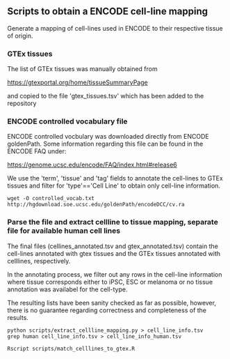 ## Scripts to obtain a ENCODE cell-line mapping
Generate a mapping of cell-lines used in ENCODE to their respective tissue of origin.

### GTEx tissues
The list of GTEx tissues was manually obtained from 

https://gtexportal.org/home/tissueSummaryPage

and copied to the file 'gtex_tissues.tsv' which has been added to the repository


### ENCODE controlled vocabulary file
ENCODE controlled vocbulary was downloaded directly from ENCODE goldenPath.
Some information regarding this file can be found in the ENCODE FAQ under:

https://genome.ucsc.edu/encode/FAQ/index.html#release6

We use the 'term', 'tissue' and 'tag' fields to annotate the cell-lines to GTEx tissues
and filter for 'type'=='Cell Line' to obtain only cell-line information.

```{bash}
wget -O controlled_vocab.txt http://hgdownload.soe.ucsc.edu/goldenPath/encodeDCC/cv.ra
```

### Parse the file and extract cellline to tissue mapping, separate file for available human cell lines
The final files (cellines_annotated.tsv and gtex_annotated.tsv) contain the cell-lines annotated with 
gtex tissues and the GTEx tissues annotated with celllines, respectively.

In the annotating process, we filter out any rows in the cell-line information where tissue corresponds
either to iPSC, ESC or melanoma or no tissue annotation was availabel for the cell-type.

The resulting lists have been sanity checked as far as possible, however, there is no guarantee regarding correctness
and completeness of the results.
 
```{bash}
python scripts/extract_cellline_mapping.py > cell_line_info.tsv
grep human cell_line_info.tsv > cell_line_info_human.tsv

Rscript scripts/match_celllines_to_gtex.R
```
